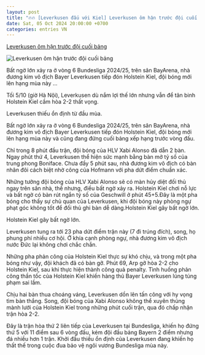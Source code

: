 ```yaml
---
layout: post
title: "🔥🔥 [Leverkusen đấu với Kiel] Leverkusen ôm hận trước đội cuối bảng"
date: Sat, 05 Oct 2024 20:00:00 +0700
categories: entries VN
---
```

[Leverkusen ôm hận trước đội cuối bảng](https://baoquangninh.vn/leverkusen-om-han-truoc-doi-cuoi-bang-3322614.html)

![Leverkusen ôm hận trước đội cuối bảng](https://media.baoquangninh.vn/thumb/600/upload/image/202410/thumbnail/2265492_8d0ce26f9e94521f310373120d9863a1.jpeg)

Bất ngờ lớn xảy ra ở vòng 6 Bundesliga 2024/25, trên sân BayArena, nhà đương kim vô địch Bayer Leverkusen tiếp đón Holstein Kiel, đội bóng mới lên hạng mùa này ...

Tối 5/10 (giờ Hà Nội), Leverkusen dù nắm lợi thế lớn nhưng vẫn để tân binh Holstein Kiel cầm hòa 2-2 thất vọng.

Leverkusen thiếu ổn định từ đầu mùa.

Bất ngờ lớn xảy ra ở vòng 6 Bundesliga 2024/25, trên sân BayArena, nhà đương kim vô địch Bayer Leverkusen tiếp đón Holstein Kiel, đội bóng mới lên hạng mùa này và cũng đang đứng cuối bảng xếp hạng trước vòng đấu.

Chỉ trong 8 phút đầu trận, đội bóng của HLV Xabi Alonso đã dẫn 2 bàn. Ngay phút thứ 4, Leverkusen thể hiện sức mạnh bằng bàn mở tỷ số của trung phong Boniface. Chưa đầy 5 phút sau, nhà đương kim vô địch có bàn nhân đôi cách biệt nhờ công của Hofmann với pha dứt điểm chuẩn xác.

Những tưởng đội bóng của HLV Xabi Alonso sẽ có màn hủy diệt đối thủ ngay trên sân nhà, thế nhưng, điều bất ngờ xảy ra. Holstein Kiel chơi nỗ lực và bất ngờ có bàn rút ngắn tỷ số của Geschwill ở phút 45+5.Đây là một pha bóng cho thấy sự chủ quan của Leverkusen, khi đội bóng này phòng ngự phạt góc không tốt để đối thủ ghi bàn dễ dàng.Holstein Kiel gây bất ngờ lớn.

Holstein Kiel gây bất ngờ lớn.

Leverkusen tung ra tới 23 pha dứt điểm trận này (7 đi trúng đích), song, họ phung phí nhiều cơ hội. Ở khía cạnh phòng ngự, nhà đương kim vô địch nước Đức lại không chơi chắc chắn.

Những pha phản công của Holstein Kiel thực sự khó chịu, và trong một pha bóng như vậy, đội khách đã có bàn gỡ. Phút 69, Arp gỡ hòa 2-2 cho Holstein Kiel, sau khi thực hiện thành công quả penalty. Tình huống phản công thần tốc của Holstein Kiel khiến hàng thủ Bayer Leverkusen lúng túng phạm sai lầm.

Chịu hai bàn thua choáng váng, Leverkusen dồn lên tấn công với hy vọng tìm bàn thắng. Song, đội bóng của Xabi Alonso không thể xuyên thủng mành lưới của Holstein Kiel trong những phút cuối trận, qua đó chấp nhận trận hòa 2-2.

Đây là trận hòa thứ 2 liên tiếp của Leverkusen tại Bundesliga, khiến họ đứng thứ 5 với 11 điểm sau 6 vòng đấu, kém đội đầu bảng Bayern 2 điểm nhưng đá nhiều hơn 1 trận. Khởi đầu thiếu ổn định của Leverkusen đang khiến họ thất thế trong cuộc đua bảo vệ ngôi vương Bundesliga mùa này.

